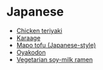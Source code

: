 # Japanese

- [Chicken teriyaki](../recipes/chicken-teriyaki.md)
- [Karaage](../recipes/karaage.md)
- [Mapo tofu (Japanese-style)](../recipes/mapo-tofu-(japanese-style).md)
- [Oyakodon](../recipes/oyakodon.md)
- [Vegetarian soy-milk ramen](../recipes/vegetarian-soy-milk-ramen.md)
